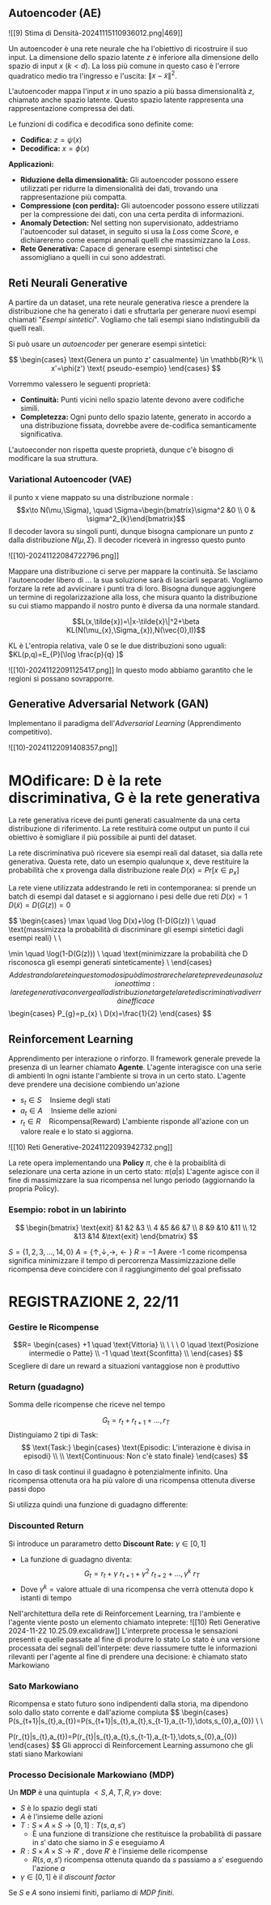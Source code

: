 ## Autoencoder (AE)

![[9) Stima di Densità-20241115110936012.png|469]]

Un autoencoder è una rete neurale che ha l'obiettivo di ricostruire il suo input. La dimensione dello spazio latente $z$ è inferiore alla dimensione dello spazio di input $x$ ($k<d$). La loss più comune in questo caso è l'errore quadratico medio tra l'ingresso e l'uscita: $\|x-\tilde{x}\|^2$.

L'autoencoder mappa l'input $x$ in uno spazio a più bassa dimensionalità $z$, chiamato anche spazio latente. Questo spazio latente rappresenta una rappresentazione compressa dei dati.

Le funzioni di codifica e decodifica sono definite come:

* **Codifica:** $z=ψ(x)$
* **Decodifica:** $x=\phi(x)$

**Applicazioni:**

* **Riduzione della dimensionalità:** Gli autoencoder possono essere utilizzati per ridurre la dimensionalità dei dati, trovando una rappresentazione più compatta.
* **Compressione (con perdita):** Gli autoencoder possono essere utilizzati per la compressione dei dati, con una certa perdita di informazioni.
* **Anomaly Detection:** Nel setting non supervisionato, addestriamo l'autoencoder sul dataset, in seguito si usa la *Loss* come *Score*, e dichiareremo come esempi anomali quelli che massimizzano la *Loss*.
* **Rete Generativa:** Capace di generare esempi sintetisci che assomigliano a quelli in cui sono addestrati.

## Reti Neurali Generative

A partire da un dataset, una rete neurale generativa riesce a prendere la distribuzione che ha generato i dati e sfruttarla per generare nuovi esempi chiamati "*Esempi sintetici*". 
Vogliamo che tali esempi siano indistinguibili da quelli reali.

Si può usare un *autoencoder* per generare esempi sintetici:

$$
\begin{cases}
\text{Genera un punto z' casualmente} \in \mathbb{R}^k \\
x'=\phi(z') \text{ pseudo-esempio}
\end{cases}
$$

Vorremmo valessero le seguenti proprietà:
- **Continuità:** Punti vicini nello spazio latente devono avere codifiche simili.
- **Completezza:** Ogni punto dello spazio latente, generato in accordo a una distribuzione fissata, dovrebbe avere de-codifica semanticamente significativa.

L'autoeconder non rispetta queste proprietà, dunque c'è bisogno di modificare la sua struttura.

### Variational Autoencoder (VAE)

il punto x viene mappato su una distribuzione normale :
$$x\to N(\mu,\Sigma), \quad \Sigma=\begin{bmatrix}\sigma^2 &0 \\ 0 & \sigma^2_{k}\end{bmatrix}$$
Il decoder lavora su singoli punti, dunque bisogna campionare un punto $z$ dalla distribuzione $N(\mu,\Sigma)$. Il decoder riceverà in ingresso questo punto

![[10)-20241122084722796.png]]

Mappare una distribuzione ci serve per mappare la continuità. Se lasciamo l'autoencoder libero di ... la sua soluzione sarà di lasciarli separati.
Vogliamo forzare la rete ad avvicinare i punti tra di loro. Bisogna dunque aggiungere un termine di regolarizzazione alla loss, che misura quanto la distribuzione su cui stiamo mappando il nostro punto è diversa da una normale standard.

$$L(x,\tilde{x})=\|x-\tilde{x}\|^2+\beta KL(N(\mu_{x},\Sigma_{x}),N(\vec{0},I))$$

KL è L'entropia relativa, vale 0 se le due distribuzioni sono uguali: $KL(p,q)=E_{P}[\log  \frac{p}{q} ]$

![[10)-20241122091125417.png]]
In questo modo abbiamo garantito che le regioni si possano sovrapporre.


## Generative Adversarial Network (GAN)

Implementano il paradigma dell'*Adversarial Learning* (Apprendimento competitivo).

![[10)-20241122091408357.png]]

# MOdificare: D è la rete discriminativa, G è la rete generativa

La rete generativa riceve dei punti generati casualmente da una certa distribuzione di riferimento. La rete restituirà come output un punto il cui obiettivo è somigliare il più possibile ai punti del dataset.

La rete discriminativa può ricevere sia esempi reali dal dataset, sia dalla rete generativa.
Questa rete, dato un esempio qualunque x, deve restituire la probabilità che x provenga dalla distribuzione reale $D(x)=Pr[x\in p_{x}]$

La rete viene utilizzata addestrando le reti in contemporanea: si prende un batch di esempi dal dataset e si aggiornano i pesi delle due reti
$D(x)=1$
$D(\tilde{x})=D(G(z))=0$

$$
\begin{cases}
\max \quad \log D(x)+\log (1-D(G(z)) \\ 
\quad \text{massimizza la probabilità di discriminare gli esempi sintetici dagli esempi reali} \\ \\

\min \quad  \log(1-D(G(z))) \\
\quad \text{minimizzare la probabilità che D risconosca gli esempi generati sinteticamente} \\
\end{cases}
$$
Addestrando la rete in questo modo si può dimostrare che la rete prevede una soluzione ottima: la rete generativa converge alla distribuzione target e la rete discriminativa diverrà inefficace
$$
\begin{cases}
P_{g}=p_{x} \\
D(x)=\frac{1}{2}
\end{cases}
$$

## Reinforcement Learning

Apprendimento per interazione o rinforzo.
Il framework generale prevede la presenza di un learner chiamato **Agente**. 
L'agente interagisce con una serie di ambienti
In ogni istante l'ambiente si trova in un certo stato. L'agente deve prendere una decisione combiendo un'azione 
- $s_{t}\in S\quad \text{Insieme degli stati}$
- $a_{t}\in A \quad \text{Insieme delle azioni}$ 
- $r_{t}\in R \quad \text{Ricompensa(Reward)}$ 
L'ambiente risponde all'azione con un valore reale e lo stato si aggiorna.

![[10) Reti Generative-20241122093942732.png]]

La rete opera implementando una **Policy** $\pi$, che è la probaiblità di selezionare una certa azione in un certo stato: $\pi(a|s)$
L'agente agisce con il fine di massimizzare la sua ricompensa nel lungo periodo (aggiornando la propria Policy).

### Esempio: robot in un labirinto

$$
\begin{bmatrix}
\text{exit} &1 &2 &3 \\ 
4 &5 &6 &7 \\ 
8 &9 &10 &11  \\
 12 &13 &14  &\text{exit}
\end{bmatrix}
$$
 
$S=\{ 1,2,3,\dots,14,0 \}$
$A=\{ \uparrow, \downarrow, \rightarrow, \leftarrow \}$
$R=-1$
Avere -1 come ricompensa significa minimizzare il tempo di percorrenza
Massimizzazione delle ricompensa deve coincidere con il raggiungimento del goal prefissato

# REGISTRAZIONE 2, 22/11

### Gestire le Ricompense
$$R=
\begin{cases}
+1 \quad \text{Vittoria} \\
\ \ \ 0 \quad \text{Posizione intermedie o Patte} \\
-1 \quad \text{Sconfitta} \\
\end{cases}
$$
Scegliere di dare un reward a situazioni vantaggiose non è produttivo

### Return (guadagno)
Somma delle ricompense che riceve nel tempo

$$G_{t}=r_{t}+r_{t+1}+\dots,r_{T}$$
Distinguiamo 2 tipi di Task:
$$
\text{Task:}
\begin{cases}
\text{Episodic: L'interazione è divisa in episodi} \\
 \\
\text{Continuous: Non c'è stato finale}
\end{cases}
$$

In caso di task continui il guadagno è potenzialmente infinito.
Una ricompensa ottenuta ora ha più valore di una ricompensa ottenuta diverse passi dopo

Si utilizza quindi una funzione di guadagno differente:

### Discounted Return

Si introduce un pararametro detto **Discount Rate:** $\gamma \in [0,1]$
- La funzione di guadagno diventa:
$$G_{t}=r_{t}+\gamma\ r_{t+1}+\gamma^2\ r_{t+2}+\dots,\gamma^k \ r_{T}$$
- Dove $\gamma^k= \text{valore attuale di una ricompensa che verrà ottenuta dopo k istanti di tempo}$


Nell'architettura della rete di Reinforcement Learning, tra l'ambiente e l'agente viente posto un elemento chiamato inteprete:
![[10) Reti Generative 2024-11-22 10.25.09.excalidraw]]
L'interprete processa le sensazioni presenti e quelle passate al fine di produrre lo stato
Lo stato è una versione processata dei segnali dell'interpete: deve riassumere tutte le informazioni rilevanti per l'agente al fine di prendere una decisione: è chiamato stato Markowiano

### Sato Markowiano

Ricompensa e stato futuro sono indipendenti dalla storia, ma dipendono solo dallo stato corrente e dall'aziome compiuta
$$
\begin{cases}
P(s_{t+1}|s_{t},a_{t})=P(s_{t+1}|s_{t},a_{t},s_{t-1},a_{t-1},\dots,s_{0},a_{0}) \\ \\

P(r_{t}|s_{t},a_{t})=P(r_{t}|s_{t},a_{t},s_{t-1},a_{t-1},\dots,s_{0},a_{0})
\end{cases}
$$
Gli approcci di Reinforcement Learning assumono che gli stati siano Markowiani

### Processo Decisionale Markowiano (MDP)

Un **MDP** è una quintupla $<S,A,T,R,\gamma>$ dove:
- $S$ è lo spazio degli stati
- $A$ è l'insieme delle azioni
- $T:S \times A \times S \to[0,1]: T(s,a,s')$ 
	- È una funzione di transizione che restituisce la probabilità di passare in $s'$ dato che siamo in $S$ e eseguiamo $A$  
- $R: S \times A \times S \to R'$ , dove $R'$ è l'insieme delle ricompense 
	- $R(s,a,s')$ ricompensa ottenuta quando da $s$ passiamo a $s'$ eseguendo l'azione $a$
- $\gamma \in [0,1]$ è il *discount factor*

Se $S$ e $A$ sono insiemi finiti, parliamo di *MDP finiti*.
